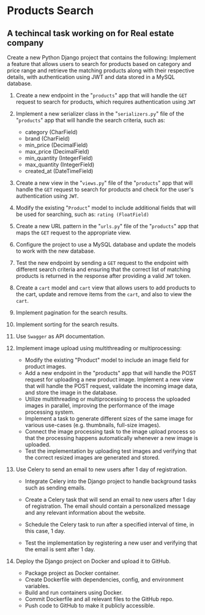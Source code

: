 # Products Search

## A techincal task working on for Real estate company

Create a new Python Django project that contains the following:
Implement a feature that allows users to search for products based on category and price range and retrieve the matching products along with their respective details, with authentication using JWT and data stored in a MySQL database.

1. Create a new endpoint in the "`products`" app that will handle the `GET` request to search for products, which requires authentication using `JWT`
2. Implement a new serializer class in the "`serializers.py`" file of the "`products`" app that will handle the search criteria, such as:

   * category (CharField)
   * brand (CharField)
   * min_price (DecimalField)
   * max_price (DecimalField)
   * min_quantity (IntegerField)
   * max_quantity (IntegerField)
   * created_at (DateTimeField)

3. Create a new view in the "`views.py`" file of the "`products`" app that will handle the `GET` request to search for products and check for the user's authentication using `JWT`.
4. Modify the existing "`Product`" model to include additional fields that will be used for searching, such as: `rating (FloatField)`
5. Create a new URL pattern in the "`urls.py`" file of the "`products`" app that maps the `GET` request to the appropriate view.
6. Configure the project to use a MySQL database and update the models to work with the new database.
7. Test the new endpoint by sending a `GET` request to the endpoint with different search criteria and ensuring that the correct list of matching products is returned in the response after providing a valid `JWT` token.
8. Create a `cart` model and `cart` view that allows users to add products to the cart, update and remove items from the `cart`, and also to view the `cart`.
9. Implement pagination for the search results.
10. Implement sorting for the search results.
11. Use `Swagger` as API documentation.
12. Implement image upload using multithreading or multiprocessing:

      * Modify the existing "Product" model to include an image field for product images.
      * Add a new endpoint in the "products" app that will handle the POST request for uploading a new product image.
      Implement a new view that will handle the POST request, validate the incoming image data, and store the image in the database.
      * Utilize multithreading or multiprocessing to process the uploaded images in parallel, improving the performance of the image processing system.
      * Implement a task to generate different sizes of the same image for various use-cases (e.g. thumbnails, full-size images).
      * Connect the image processing task to the image upload process so that the processing happens automatically whenever a new image is uploaded.
      * Test the implementation by uploading test images and verifying that the correct resized images are generated and stored.
13. Use Celery to send an email to new users after 1 day of registration.

      * Integrate Celery into the Django project to handle background tasks such as sending emails.

      * Create a Celery task that will send an email to new users after 1 day of registration. The email should contain a personalized message and any relevant information about the website.
      * Schedule the Celery task to run after a specified interval of time, in this case, 1 day.
      * Test the implementation by registering a new user and verifying that the email is sent after 1 day.
14. Deploy the Django project on Docker and upload it to GitHub.
      * Package project as Docker container.
      * Create Dockerfile with dependencies, config, and environment variables.
      * Build and run containers using Docker.
      * Commit Dockerfile and all relevant files to the GitHub repo.
      * Push code to GitHub to make it publicly accessible.
